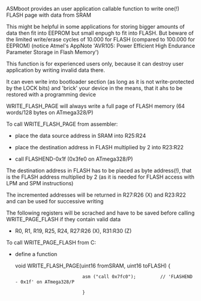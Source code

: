 ASMboot provides an user application callable function to write one(!) FLASH page with data from SRAM

This might be helpful in some applications for storing bigger amounts of data then fit into EEPROM 
but small enpugh to fit into FLASH. But beware of the limited write/erase cycles of 10.000 for FLASH (compared to 100.000 for EEPROM)
(notice Atmel's AppNote 'AVR105: Power Efficient High Endurance Parameter Storage in Flash Memory')

This function is for experienced users only, because it can destroy user application by writing invalid data there.

It can even write into bootloader section (as long as it is not write-protected by the LOCK bits) and 'brick' your device in the means, that it ahs to be restored with a programming device

WRITE_FLASH_PAGE will always write a full page of FLASH memory (64 words/128 bytes on ATmega328/P)

To call WRITE_FLASH_PAGE from assembler:

- place the data source address in SRAM into R25:R24

- place the destination address in FLASH multiplied by 2 into R23:R22

- call FLASHEND-0x1f (0x3fe0 on ATmega328/P)

The destination address in FLASH has to be placed as byte address(!), that is the FLASH address multiplied by 2 (as it is needed for FLASH access with LPM and SPM instructions)

The incremented addresses will be returned in R27:R26 (X) and R23:R22 and can be used for successive writing

The following registers will be scrached and have to be saved before calling WRITE_PAGE_FLASH if they contain valid data

- R0, R1, R19, R25, R24, R27:R26 (X), R31:R30 (Z)

To call WRITE_PAGE_FLASH from C:

- define a function 

     void WRITE_FLASH_PAGE(uint16 fromSRAM, uint16 toFLASH) {

                               asm ("call 0x7fc0");         // 'FLASHEND - 0x1f' on ATmega328/P
                              
                               }
                               

   
